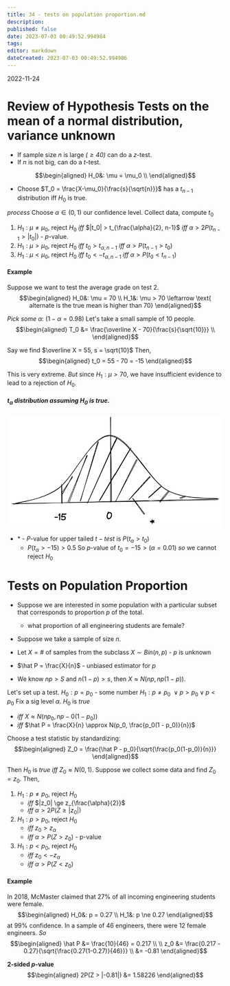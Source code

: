 ```yaml
---
title: 34 - tests on population proportion.md
description:
published: false
date: 2023-07-03 00:49:52.994984
tags:
editor: markdown
dateCreated: 2023-07-03 00:49:52.994986
---
```


2022-11-24

# Review of Hypothesis Tests on the mean of a normal distribution, variance unknown
- If sample size $n$ is large *($\ge 40$)* can do a $z$-test.
- If $n$ is not big, can do a $t$-test.

$$\begin{aligned}
    H_0&: \mu = \mu_0 \\
\end{aligned}$$
- Choose $T_0 = \frac{X-\mu_0}{\frac{s}{\sqrt{n}}}$ has a $t_{n-1}$ distribution iff $H_0$ is true.

*process*
Choose $\alpha \in (0, 1)$ our confidence level. Collect data, compute $t_0$
1. $H_1: \mu \ne \mu_0$, reject $H_0$ *iff* $|t_0| > t_{\frac{\alpha}{2}, n-1}$ *iff* $\alpha > 2P(t_{n-1} > |t_0|)$ - $p$-value.
2. $H_1: \mu > \mu_0$, reject $H_0$ *iff* $t_0 > t_{\alpha, n-1}$ *iff* $\alpha > P(t_{n-1} > t_0)$
3. $H_1: \mu<\mu_0$, reject $H_0$ *iff* $t_0 < -t_{\alpha, n-1}$ *iff* $\alpha > P(t_0 < t_{n-1})$

#### Example
Suppose we want to test the average grade on test 2.
$$\begin{aligned}
    H_0&: \mu = 70 \\
    H_1&: \mu > 70 \leftarrow \text{ alternate is the true mean is higher  than 70}
\end{aligned}$$

*Pick some $\alpha$*: $(1 - \alpha = 0.98)$
Let's take a small sample of 10 people.
$$\begin{aligned}
    T_0 &= \frac{\overline X - 70}{\frac{s}{\sqrt{10}}} \\
\end{aligned}$$

Say we find $\overline X = 55, s = \sqrt{10}$ Then,
$$\begin{aligned}
    t_0 = 55 - 70 = -15
\end{aligned}$$

This is very extreme. *But* since $H_1: \mu > 70$, we have insufficient evidence to lead to a rejection of $H_0$.

##### $t_\alpha$ distribution assuming $H_0$ is true.

![](/images/20230702003854.png)

- \* - $P$-value for upper tailed $t-test$ is $P(t_\alpha > t_0)$
    - $P(t_\alpha > -15) > 0.5$
So $p$-value of $t_0 = -15 > (\alpha = 0.01)$ *so* we cannot reject $H_0$

# Tests on Population Proportion
- Suppose we are interested in some population with a particular subset that corresponds to proportion $p$ of the total.
    - what proportion of all engineering students are female?

- Suppose we take a sample of size $n$.
- Let $X = \#$ of samples from the subclass $X \sim Bin(n, p)$ - $p$ is unknown
- $\hat P = \frac{X}{n}$ - unbiased estimator for $p$
- We know $np > S$ and $n(1-p) > s$, then $X \approx N(np, np(1-p))$.

Let's set up a test.
$H_0: p = p_0$ - some number
$H_1: p \ne p_0\ \lor p > p_0 \lor p<p_0$
Fix a sig level $\alpha$. $H_0$ is *true* 
- *iff* $X \approx N(np_0, np-0(1 - p_0))$ 
- *iff* $\hat P = \frac{X}{n} \approx N(p_0, \frac{p_0(1 - p_0)}{n})$

Choose a test statistic by standardizing:
$$\begin{aligned}
    Z_0 = \frac{\hat P - p_0}{\sqrt{\frac{p_0(1-p_0)}{n}}}
\end{aligned}$$

Then $H_0$ is *true* *iff* $Z_0 \approx N(0, 1)$.
Suppose we collect some data and find $Z_0 = z_0$. Then,
1. $H_1: p \ne p_0$, reject $H_0$ 
    - *iff* $|z_0| \ge z_{\frac{\alpha}{2}}$
    - *iff* $\alpha > 2P(Z \ge |z_0|)$
2. $H_1: p>p_0$, reject $H_0$
    - *iff* $z_0 > z_\alpha$
    - *iff* $\alpha > P(Z > z_0)$ - p-value
3. $H_1: p<p_0$, reject $H_0$
    - *iff* $z_0 < -z_\alpha$
    - *iff* $\alpha > P(Z < z_0)$
    
#### Example
In 2018, McMaster claimed that $27\%$ of all incoming engineering students were female.
$$\begin{aligned}
    H_0&: p = 0.27 \\
    H_1&: p \ne 0.27
\end{aligned}$$
at $99\%$ confidence. In a sample of 46 engineers, there were 12 female engineers. *So*
$$\begin{aligned}
    \hat P &= \frac{10}{46} = 0.217 \\
    \\
    z_0 &= \frac{0.217 - 0.27}{\sqrt{\frac{0.27(1-0.27)}{46}}} \\
    &= -0.81
\end{aligned}$$

**2-sided $p$-value**
$$\begin{aligned}
    2P(Z > |-0.81|) &= 1.58226
\end{aligned}$$
